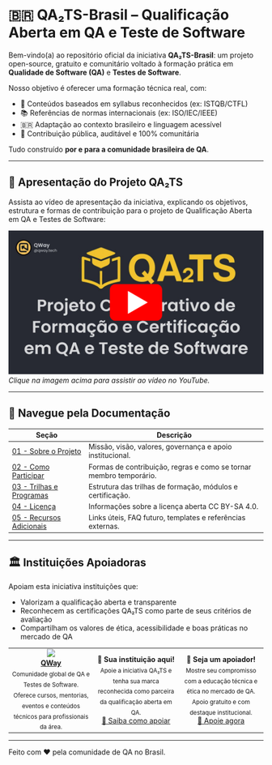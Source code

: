 # 🇧🇷 QA₂TS-Brasil – Qualificação Aberta em QA e Teste de Software

Bem-vindo(a) ao repositório oficial da iniciativa **QA₂TS-Brasil**: um projeto open-source, gratuito e comunitário voltado à formação prática em **Qualidade de Software (QA)** e **Testes de Software**.

Nosso objetivo é oferecer uma formação técnica real, com:

- 🧠 Conteúdos baseados em syllabus reconhecidos (ex: ISTQB/CTFL)
- 📚 Referências de normas internacionais (ex: ISO/IEC/IEEE)
- 🇧🇷 Adaptação ao contexto brasileiro e linguagem acessível
- 🤝 Contribuição pública, auditável e 100% comunitária

Tudo construído **por e para a comunidade brasileira de QA**.

---

## 🎥 Apresentação do Projeto QA₂TS

Assista ao vídeo de apresentação da iniciativa, explicando os objetivos, estrutura e formas de contribuição para o projeto de Qualificação Aberta em QA e Testes de Software:

[![▶️ Assista ao vídeo no YouTube](assets/images/video-apresentacao.png)](https://youtu.be/6DT8OPQsJhI)  
*Clique na imagem acima para assistir ao vídeo no YouTube.*

---

## 🧭 Navegue pela Documentação

| Seção                          | Descrição                                                                                       |
|--------------------------------|------------------------------------------------------------------------------------------------|
| [01 - Sobre o Projeto](docs/01-Sobre-o-Projeto.md)         | Missão, visão, valores, governança e apoio institucional.                                   |
| [02 - Como Participar](docs/02-Como-Participar.md)       | Formas de contribuição, regras e como se tornar membro temporário.                       |
| [03 - Trilhas e Programas](docs/03-Trilhas-e-Programas.md)                     | Estrutura das trilhas de formação, módulos e certificação.                       |
| [04 - Licença](docs/04-Licenca.md) | Informações sobre a licença aberta CC BY-SA 4.0.                                 |
| [05 - Recursos Adicionais](docs/05-Recursos-Adicionais.md)             | Links úteis, FAQ futuro, templates e referências externas.                                         |

---

## 🏛️ Instituições Apoiadoras

Apoiam esta iniciativa instituições que:

- Valorizam a qualificação aberta e transparente
- Reconhecem as certificações QA₂TS como parte de seus critérios de avaliação
- Compartilham os valores de ética, acessibilidade e boas práticas no mercado de QA

<table>
  <tr>
    <td width="33%" align="center" valign="middle">
      <img src="https://github.com/user-attachments/assets/d6beb057-eefb-49ac-af17-d72cb7fdb86d" style="max-width: 100%; height: auto;"><br>
      <strong><a href="https://www.qway.com.br">QWay</a></strong><br>
      <sub>Comunidade global de QA e Testes de Software. Oferece cursos, mentorias, eventos e conteúdos técnicos para profissionais da área.</sub>
    </td>
    <td width="33%" align="center" valign="middle">
      <strong>📣 Sua instituição aqui!</strong><br>
      <sub>Apoie a iniciativa QA₂TS e tenha sua marca reconhecida como parceira da qualificação aberta em QA.</sub><br>
      <a href="https://github.com/qway-tech/qa2ts-brasil/wiki/07-%E2%80%90-Apoio-Institucional">💬 Saiba como apoiar</a>
    </td>
    <td width="33%" align="center" valign="middle">
      <strong>📣 Seja um apoiador!</strong><br>
      <sub>Mostre seu compromisso com a educação técnica e ética no mercado de QA. Apoio gratuito e com destaque institucional.</sub><br>
      <a href="https://github.com/qway-tech/qa2ts-brasil/issues/new?template=apoio-institucional.yml&title=%F0%9F%8F%A2%20[Apoio]%20Nome%20da%20Institui%C3%A7%C3%A3o">💬 Apoie agora</a>
    </td>
  </tr>
</table>

---

Feito com ❤️ pela comunidade de QA no Brasil.
